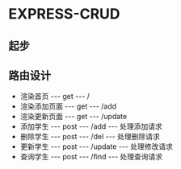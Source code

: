 # EXPRESS-CRUD

## 起步

## 路由设计

- 渲染首页 --- get --- /
- 渲染添加页面 --- get --- /add
- 渲染更新页面 --- get --- /update
- 添加学生 --- post --- /add --- 处理添加请求
- 删除学生 --- post --- /del --- 处理删除请求
- 更新学生 --- post --- /update --- 处理修改请求
- 查询学生 --- post --- /find --- 处理查询请求
